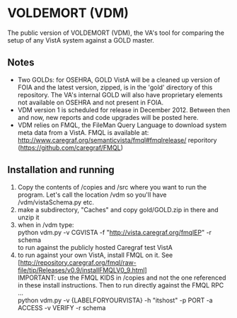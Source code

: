 VOLDEMORT (VDM)
===============

The public version of VOLDEMORT (VDM), the VA's tool for comparing the setup of any VistA system against a GOLD master. 

Notes
-----
- Two GOLDs: for OSEHRA, GOLD VistA will be a cleaned up version of FOIA and the latest version, zipped, is in the 'gold' directory of this repository. The VA's internal GOLD will also have proprietary elements not available on OSEHRA and not present in FOIA.
- VDM version 1 is scheduled for release in December 2012. Between then and now, new reports and code upgrades will be posted here.
- VDM relies on FMQL, the FileMan Query Language to download system meta data from a VistA. FMQL is available at: http://www.caregraf.org/semanticvista/fmql#fmqlrelease/ reporitory (https://github.com/caregraf/FMQL)

Installation and running
------------------------
1. Copy the contents of /copies and /src where you want to run the program. Let's call the location /vdm so you'll have /vdm/vistaSchema.py etc. 
2. make a subdirectory, "Caches" and copy gold/GOLD.zip in there and unzip it
3. when in /vdm type:  
    python vdm.py -v CGVISTA -f "http://vista.caregraf.org/fmqlEP" -r schema  
to run against the publicly hosted Caregraf test VistA
4. to run against your own VistA, install FMQL on it. See  
[http://repository.caregraf.org/fmql/raw-file/tip/Releases/v0.9/installFMQLV0_9.html]   
IMPORTANT: use the FMQL KIDS in /copies and not the one referenced in these install instructions. 
Then to run directly against the FMQL RPC ...  
    python vdm.py -v {LABELFORYOURVISTA} -h "itshost" -p PORT -a ACCESS -v VERIFY -r schema

